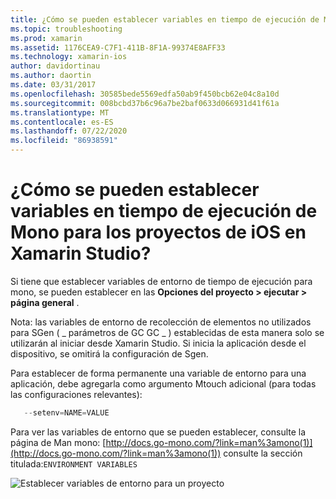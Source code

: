 ```yaml
---
title: ¿Cómo se pueden establecer variables en tiempo de ejecución de Mono para los proyectos de iOS en Xamarin Studio?
ms.topic: troubleshooting
ms.prod: xamarin
ms.assetid: 1176CEA9-C7F1-411B-8F1A-99374E8AFF33
ms.technology: xamarin-ios
author: davidortinau
ms.author: daortin
ms.date: 03/31/2017
ms.openlocfilehash: 30585bede5569edfa50ab9f450bcb62e04c8a10d
ms.sourcegitcommit: 008bcbd37b6c96a7be2baf0633d066931d41f61a
ms.translationtype: MT
ms.contentlocale: es-ES
ms.lasthandoff: 07/22/2020
ms.locfileid: "86938591"
---
```

# <a name="how-do-i-set-mono-runtime-environment-variables-for-ios-projects-in-xamarin-studio"></a>¿Cómo se pueden establecer variables en tiempo de ejecución de Mono para los proyectos de iOS en Xamarin Studio?

Si tiene que establecer variables de entorno de tiempo de ejecución para mono, se pueden establecer en las **Opciones del proyecto > ejecutar > página general** .

Nota: las variables de entorno de recolección de elementos no utilizados para SGen ( \_ parámetros de GC GC \_ ) establecidas de esta manera solo se utilizarán al iniciar desde Xamarin Studio. Si inicia la aplicación desde el dispositivo, se omitirá la configuración de Sgen. 

Para establecer de forma permanente una variable de entorno para una aplicación, debe agregarla como argumento Mtouch adicional (para todas las configuraciones relevantes):

```csharp
   --setenv=NAME=VALUE
```

Para ver las variables de entorno que se pueden establecer, consulte la página de Man mono: [http://docs.go-mono.com/?link=man%3amono(1)](http://docs.go-mono.com/?link=man%3amono(1)) consulte la sección titulada:`ENVIRONMENT VARIABLES`

![Establecer variables de entorno para un proyecto](xs-mono-runtime-images/environment-variables.jpg)
